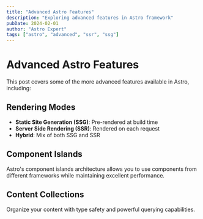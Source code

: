 ```yaml
---
title: "Advanced Astro Features"
description: "Exploring advanced features in Astro framework"
pubDate: 2024-02-01
author: "Astro Expert"
tags: ["astro", "advanced", "ssr", "ssg"]
---
```


# Advanced Astro Features

This post covers some of the more advanced features available in Astro, including:

## Rendering Modes

- **Static Site Generation (SSG)**: Pre-rendered at build time
- **Server Side Rendering (SSR)**: Rendered on each request
- **Hybrid**: Mix of both SSG and SSR

## Component Islands

Astro's component islands architecture allows you to use components from different frameworks while maintaining excellent performance.

## Content Collections

Organize your content with type safety and powerful querying capabilities.
